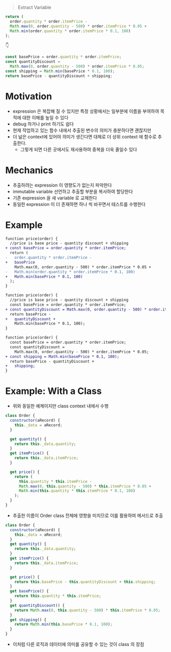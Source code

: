 > Extract Variable

```js
return (
  order.quantity * order.itemPrice -
  Math.max(0, order.quantity - 500) * order.itemPrice * 0.05 +
  Math.min(order.quantity * order.itemPrice * 0.1, 100)
);
```

👇

```js
const basePrice = order.quantity * order.itemPrice;
const quantityDiscount =
  Math.max(0, order.quantity - 500) * order.itemPrice * 0.05;
const shipping = Math.min(basePrice * 0.1, 100);
return basePrice - quantityDiscount + shipping;
```

# Motivation

- expression 은 복잡해 질 수 있지만 특정 상황에서는 일부분에 이름을 부여하여 목적에 대한 이해를 높일 수 있다
- debug 하거나 print 하기도 쉽다
- 현재 작업하고 있는 함수 내에서 추출된 변수의 의미가 충분하다면 괜찮지만
- 더 넒은 context에 있어야 의미가 생긴다면 대체로 더 상위 context 에 함수로 추출한다.
  - 그렇게 되면 다른 곳에서도 재사용하여 중복을 더욱 줄일수 있다

# Mechanics

- 추출하려는 expression 이 영향도가 없는지 파악한다
- immutable variable 선언하고 추출할 부분을 복사하여 할당한다
- 기존 expression 을 새 variable 로 교체한다
- 동일한 expression 이 더 존재하면 하나 씩 바꾸면서 테스트를 수행한다

# Example

```diff
function price(order) {
  //price is base price - quantity discount + shipping
+ const basePrice = order.quantity * order.itemPrice;
  return (
-   order.quantity * order.itemPrice -
+   basePrice
    Math.max(0, order.quantity - 500) * order.itemPrice * 0.05 +
-   Math.min(order.quantity * order.itemPrice * 0.1, 100)
+   Math.min(basePrice * 0.1, 100)
  );
}
```

```diff
function price(order) {
  //price is base price - quantity discount + shipping
  const basePrice = order.quantity * order.itemPrice;
+ const quantityDiscount = Math.max(0, order.quantity - 500) * order.itemPrice * 0.05;
  return basePrice -
+   quantityDiscount +
    Math.min(basePrice * 0.1, 100);
}
```

```diff
function price(order) {
  const basePrice = order.quantity * order.itemPrice;
  const quantityDiscount =
    Math.max(0, order.quantity - 500) * order.itemPrice * 0.05;
+ const shipping = Math.min(basePrice * 0.1, 100);
  return basePrice - quantityDiscount +
+   shipping;
}
```

# Example: With a Class

- 위와 동일한 예제이지만 class context 내에서 수행

```js
class Order {
  constructor(aRecord) {
    this._data = aRecord;
  }

  get quantity() {
    return this._data.quantity;
  }
  get itemPrice() {
    return this._data.itemPrice;
  }

  get price() {
    return (
      this.quantity * this.itemPrice -
      Math.max(0, this.quantity - 500) * this.itemPrice * 0.05 +
      Math.min(this.quantity * this.itemPrice * 0.1, 100)
    );
  }
}
```

- 추출한 이름이 Order class 전체에 영향을 미치므로 이를 활용하여 메서드로 추출

```js
class Order {
  constructor(aRecord) {
    this._data = aRecord;
  }
  get quantity() {
    return this._data.quantity;
  }
  get itemPrice() {
    return this._data.itemPrice;
  }

  get price() {
    return this.basePrice - this.quantityDiscount + this.shipping;
  }
  get basePrice() {
    return this.quantity * this.itemPrice;
  }
  get quantityDiscount() {
    return Math.max(0, this.quantity - 500) * this.itemPrice * 0.05;
  }
  get shipping() {
    return Math.min(this.basePrice * 0.1, 100);
  }
}
```

- 이처럼 다른 로직과 데이터에 의미를 공유할 수 있는 것이 class 의 장점
